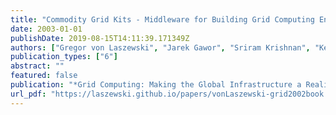 ```yaml
---
title: "Commodity Grid Kits - Middleware for Building Grid Computing Environments"
date: 2003-01-01
publishDate: 2019-08-15T14:11:39.171349Z
authors: ["Gregor von Laszewski", "Jarek Gawor", "Sriram Krishnan", "Keith Jackson"]
publication_types: ["6"]
abstract: ""
featured: false
publication: "*Grid Computing: Making the Global Infrastructure a Reality*"
url_pdf: "https://laszewski.github.io/papers/vonLaszewski-grid2002book.pdf"
---
```


